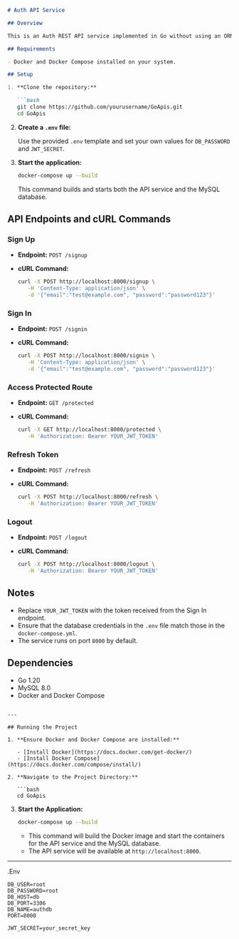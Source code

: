 
```markdown
# Auth API Service

## Overview

This is an Auth REST API service implemented in Go without using an ORM. It uses MySQL as the database and is fully dockerized for easy setup.

## Requirements

- Docker and Docker Compose installed on your system.

## Setup

1. **Clone the repository:**

   ```bash
   git clone https://github.com/yourusername/GoApis.git
   cd GoApis
   ```

2. **Create a `.env` file:**

   Use the provided `.env` template and set your own values for `DB_PASSWORD` and `JWT_SECRET`.

3. **Start the application:**

   ```bash
   docker-compose up --build
   ```

   This command builds and starts both the API service and the MySQL database.

## API Endpoints and cURL Commands

### Sign Up

- **Endpoint:** `POST /signup`

- **cURL Command:**

  ```bash
  curl -X POST http://localhost:8000/signup \
     -H 'Content-Type: application/json' \
     -d '{"email":"test@example.com", "password":"password123"}'
  ```

### Sign In

- **Endpoint:** `POST /signin`

- **cURL Command:**

  ```bash
  curl -X POST http://localhost:8000/signin \
     -H 'Content-Type: application/json' \
     -d '{"email":"test@example.com", "password":"password123"}'
  ```

### Access Protected Route

- **Endpoint:** `GET /protected`

- **cURL Command:**

  ```bash
  curl -X GET http://localhost:8000/protected \
     -H 'Authorization: Bearer YOUR_JWT_TOKEN'
  ```

### Refresh Token

- **Endpoint:** `POST /refresh`

- **cURL Command:**

  ```bash
  curl -X POST http://localhost:8000/refresh \
     -H 'Authorization: Bearer YOUR_JWT_TOKEN'
  ```

### Logout

- **Endpoint:** `POST /logout`

- **cURL Command:**

  ```bash
  curl -X POST http://localhost:8000/logout \
     -H 'Authorization: Bearer YOUR_JWT_TOKEN'
  ```

## Notes

- Replace `YOUR_JWT_TOKEN` with the token received from the Sign In endpoint.
- Ensure that the database credentials in the `.env` file match those in the `docker-compose.yml`.
- The service runs on port `8000` by default.

## Dependencies

- Go 1.20
- MySQL 8.0
- Docker and Docker Compose

```

---

## Running the Project

1. **Ensure Docker and Docker Compose are installed:**

   - [Install Docker](https://docs.docker.com/get-docker/)
   - [Install Docker Compose](https://docs.docker.com/compose/install/)

2. **Navigate to the Project Directory:**

   ```bash
   cd GoApis
   ```

3. **Start the Application:**

   ```bash
   docker-compose up --build
   ```

   - This command will build the Docker image and start the containers for the API service and the MySQL database.
   - The API service will be available at `http://localhost:8000`.

---

.Env 

```env
DB_USER=root
DB_PASSWORD=root
DB_HOST=db
DB_PORT=3306
DB_NAME=authdb
PORT=8000

JWT_SECRET=your_secret_key
```